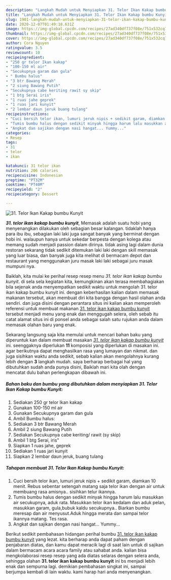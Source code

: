 ```yaml
---
description: "Langkah Mudah untuk Menyiapkan 31. Telor Ikan Kakap bumbu Kunyit Lezat"
title: "Langkah Mudah untuk Menyiapkan 31. Telor Ikan Kakap bumbu Kunyit Lezat"
slug: 1901-langkah-mudah-untuk-menyiapkan-31-telor-ikan-kakap-bumbu-kunyit-lezat
date: 2020-12-07T01:49:18.631Z
image: https://img-global.cpcdn.com/recipes/27ad340df737f08e/751x532cq70/31-telor-ikan-kakap-bumbu-kunyit-foto-resep-utama.jpg
thumbnail: https://img-global.cpcdn.com/recipes/27ad340df737f08e/751x532cq70/31-telor-ikan-kakap-bumbu-kunyit-foto-resep-utama.jpg
cover: https://img-global.cpcdn.com/recipes/27ad340df737f08e/751x532cq70/31-telor-ikan-kakap-bumbu-kunyit-foto-resep-utama.jpg
author: Cora Nguyen
ratingvalue: 3.5
reviewcount: 10
recipeingredient:
- "250 gr telor Ikan kakap"
- "100-150 ml air"
- "Secukupnya garam dan gula"
- " Bumbu halus"
- "3 btr Bawang Merah"
- "2 siung Bawang Putih"
- "Secukupnya cabe keriting rawit sy skip"
- "1 btg Serai iris"
- "1 ruas jahe geprek"
- "1 ruas jari kunyit"
- "2 lembar daun jeruk buang tulang"
recipeinstructions:
- "Cuci bersih telor ikan, lumuri jeruk nipis + sedikit garam, diamkan 10 menit. Rebus sebentar setengah matang saja telor ikan dengan air untuk membuang rasa amisnya.. sisihkan telur ikannya."
- "Tumis bumbu halus dengan sedikit minyak hingga harum lalu masukkan air secukupnya, aduk rata. Masukkan telor ikan kedalam dan aduk pelan, masukkan garam, gula,bubuk kaldu secukupnya.. Biarkan bumbu meresap dan air menyusut.Aduk hingga merata dan sampai telor ikannya matang. Tes rasa."
- "Angkat dan sajikan dengan nasi hangat... Yummy..."
categories:
- Resep
tags:
- 31
- telor
- ikan

katakunci: 31 telor ikan 
nutrition: 206 calories
recipecuisine: Indonesian
preptime: "PT32M"
cooktime: "PT40M"
recipeyield: "2"
recipecategory: Dessert

---
```



![31. Telor Ikan Kakap bumbu Kunyit](https://img-global.cpcdn.com/recipes/27ad340df737f08e/751x532cq70/31-telor-ikan-kakap-bumbu-kunyit-foto-resep-utama.jpg)

<b><i>31. telor ikan kakap bumbu kunyit</i></b>, Memasak adalah suatu hobi yang menyenangkan dilakukan oleh sebagian besar kalangan. tidaklah hanya para ibu ibu, sebagian laki laki juga sangat banyak yang berminat dengan hobi ini. walaupun hanya untuk sekedar berpesta dengan kolega atau memang sudah menjadi passion dalam dirinya. tidak asing lagi dalam dunia restoran sekarang tidak sedikit ditemukan laki laki dengan skill memasak yang luar biasa, dan banyak juga kita melihat di bermacam depot dan restaurant yang menggunakan juru masak laki laki sebagai juru masak mumpuni nya.



Baiklah, kita mulai ke perihal resep resep menu <i>31. telor ikan kakap bumbu kunyit</i>. di sela sela kegiatan kita, kemungkinan akan terasa membahagiakan bila sejenak anda menyempatkan sedikit waktu untuk mengolah 31. telor ikan kakap bumbu kunyit ini. dengan keberhasilan kalian dalam memasak makanan tersebut, akan membuat diri kita bangga dengan hasil olahan anda sendiri. dan juga disini dengan perantara situs ini kalian akan memperoleh referensi untuk membuat makanan <u>31. telor ikan kakap bumbu kunyit</u> tersebut menjadi menu yang enak dan menggugah selera, oleh sebab itu catat alamat situs ini di ponsel anda sebagai salah satu rujukan anda dalam memasak olahan baru yang enak.


Sekarang langsung saja kita memulai untuk mencari bahan baku yang diperuntuk kan dalam membuat masakan <u><i>31. telor ikan kakap bumbu kunyit</i></u> ini. seenggaknya diperlukan <b>11</b> komposisi yang diperlukan di masakan ini. agar berikutnya dapat menghasilkan rasa yang lumayan dan nikmat. dan juga sisihkan waktu anda sedikit, sebab kalian akan mengolahnya kurang lebih dengan <b>3</b> langkah mudah. saya berharap berbagai hal yang dibutuhkan sudah anda punya disini, Baiklah mari kita olah dengan mencatat dulu bahan perlengkapan dibawah ini.

<!--inarticleads1-->

##### Bahan baku dan bumbu yang dibutuhkan dalam menyiapkan 31. Telor Ikan Kakap bumbu Kunyit:

1. Sediakan 250 gr telor Ikan kakap
1. Gunakan 100-150 ml air
1. Gunakan Secukupnya garam dan gula
1. Ambil  Bumbu halus:
1. Sediakan 3 btr Bawang Merah
1. Ambil 2 siung Bawang Putih
1. Sediakan Secukupnya cabe keriting/ rawit (sy skip)
1. Ambil 1 btg Serai, iris&#34;
1. Siapkan 1 ruas jahe, geprek
1. Sediakan 1 ruas jari kunyit
1. Siapkan 2 lembar daun jeruk, buang tulang




<!--inarticleads2-->

##### Tahapan membuat 31. Telor Ikan Kakap bumbu Kunyit:

1. Cuci bersih telor ikan, lumuri jeruk nipis + sedikit garam, diamkan 10 menit. Rebus sebentar setengah matang saja telor ikan dengan air untuk membuang rasa amisnya.. sisihkan telur ikannya.
1. Tumis bumbu halus dengan sedikit minyak hingga harum lalu masukkan air secukupnya, aduk rata. Masukkan telor ikan kedalam dan aduk pelan, masukkan garam, gula,bubuk kaldu secukupnya.. Biarkan bumbu meresap dan air menyusut.Aduk hingga merata dan sampai telor ikannya matang. Tes rasa.
1. Angkat dan sajikan dengan nasi hangat... Yummy...




Berikut sedikit pembahasan hidangan perihal bumbu <u>31. telor ikan kakap bumbu kunyit</u> yang lezat. kita berharap anda dapat paham dengan penjabaran diatas, dan kamu dapat meracik lagi di saat lain untuk di sajikan dalam bermacam acara acara family atau sahabat anda. kalian bisa mengkolaborasi resep resep yang ada diatas selaras dengan selera anda, sehingga olahan <b>31. telor ikan kakap bumbu kunyit</b> ini bs menjadi lebih enak dan sempurna lagi. demikian pembahasan singkat ini, sampai berjumpa kembali di lain waktu. kami harap hari anda menyenangkan.
